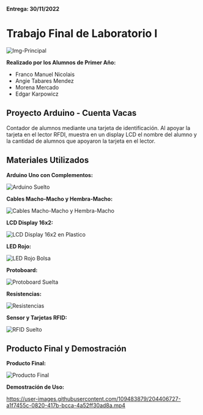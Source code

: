 **Entrega: 30/11/2022**

# **Trabajo Final de Laboratorio I**

![Img-Principal](https://user-images.githubusercontent.com/109483879/204407264-a572eaeb-2320-4d8a-b869-112a7a7faf38.jpg)

**Realizado por los Alumnos de Primer Año:**
  + Franco Manuel Nicolais
  + Angie Tabares Mendez
  + Morena Mercado
  + Edgar Karpowicz
  
## **Proyecto Arduino - Cuenta Vacas**

Contador de alumnos mediante una tarjeta de identificación. 
Al apoyar la tarjeta en el lector RFDI, muestra en un display LCD el nombre del alumno y la cantidad de alumnos que apoyaron la tarjeta en el lector.

## **Materiales Utilizados**

**Arduino Uno con Complementos:**

![Arduino Suelto](https://user-images.githubusercontent.com/109483879/204406204-e023ffd3-3d4c-4b50-a247-5f2ccdf6afa1.jpg)

**Cables Macho-Macho y Hembra-Macho:**

![Cables Macho-Macho y Hembra-Macho](https://user-images.githubusercontent.com/109483879/204406238-391c2064-e377-4e29-9343-e76728f5d03d.jpg)

**LCD Display 16x2:**

![LCD Display 16x2 en Plastico](https://user-images.githubusercontent.com/109483879/204406273-e1e5437b-a0fc-4a4e-857d-97e4f113e523.jpg)

**LED Rojo:**

![LED Rojo Bolsa](https://user-images.githubusercontent.com/109483879/204406303-9f89ff6b-6038-4d12-b6e8-06de7271d680.jpg)

**Protoboard:**

![Protoboard Suelta](https://user-images.githubusercontent.com/109483879/204406335-6c48e1d1-e1b6-4a1d-8fdb-2167faa3735e.jpg)

**Resistencias:**

![Resistencias](https://user-images.githubusercontent.com/109483879/204406349-c20636f7-c59e-4821-ad71-ef9d0cc07de0.jpg)

**Sensor y Tarjetas RFID:**

![RFID Suelto](https://user-images.githubusercontent.com/109483879/204406502-a2a52eaf-3a22-401d-9513-759521b3485f.jpg)

## **Producto Final y Demostración**

**Producto Final:**

![Producto Final](https://user-images.githubusercontent.com/109483879/204406674-e475e317-ccc1-4d03-9aad-351bcdbcece1.jpg)

**Demostración de Uso:**


https://user-images.githubusercontent.com/109483879/204406727-a1f7455c-0820-417b-bcca-4a52ff30ad8a.mp4


